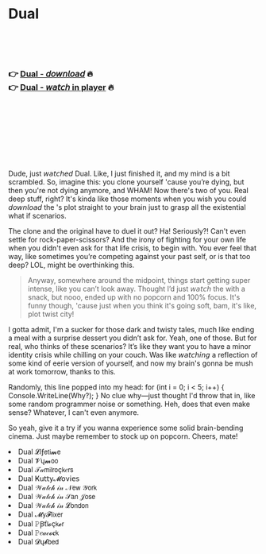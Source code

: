 <h1>Dual</h1>

<br><br><br>

<h3>👉 <a href="https://Joes-soipertodi1978.github.io/gfvymvuryh/">Dual - 𝘥𝘰𝘸𝘯𝘭𝘰𝘢𝘥</a> 🔥<br>
👉 <a href="https://Joes-soipertodi1978.github.io/gfvymvuryh/">Dual - 𝘸𝘢𝘵𝘤𝘩 in player</a> 🔥
</h3>



<br><br><br><br><br><br><br>


Dude, just 𝘸𝘢𝘵𝘤𝘩𝘦𝘥 Dual. Like, I just finished it, and my mind is a bit scrambled. So, imagine this: you clone yourself 'cause you’re dying, but then you're not dying anymore, and WHAM! Now there's two of you. Real deep stuff, right? It's kinda like those moments when you wish you could 𝘥𝘰𝘸𝘯𝘭𝘰𝘢𝘥 the  's plot straight to your brain just to grasp all the existential what if scenarios. 

The clone and the original have to duel it out? Ha! Seriously?! Can't even settle for rock-paper-scissors? And the irony of fighting for your own life when you didn't even ask for that life crisis, to begin with. You ever feel that way, like sometimes you’re competing against your past self, or is that too deep? LOL, might be overthinking this.

> Anyway, somewhere around the midpoint, things start getting super intense, like you can’t look away. Thought I’d just 𝘸𝘢𝘵𝘤𝘩 the   with a snack, but nooo, ended up with no popcorn and 100% focus. It's funny though, 'cause just when you think it's going soft, bam, it's like, plot twist city! 

I gotta admit, I'm a sucker for those dark and twisty tales, much like ending a meal with a surprise dessert you didn’t ask for. Yeah, one of those. But for real, who thinks of these scenarios? It’s like they want you to have a minor identity crisis while chilling on your couch. Was like 𝘸𝘢𝘵𝘤𝘩𝘪𝘯𝘨 a reflection of some kind of eerie version of yourself, and now my brain's gonna be mush at work tomorrow, thanks to this.

Randomly, this line popped into my head: for (int i = 0; i < 5; i++) { Console.WriteLine(Why?); } No clue why—just thought I'd throw that in, like some random programmer noise or something. Heh, does that even make sense? Whatever, I can't even anymore.

So yeah, give it a try if you wanna experience some solid brain-bending cinema. Just maybe remember to stock up on popcorn. Cheers, mate!

<li>Dual 𝓛𝗂ƒ𝖾𝗍𝗂𝓶𝖾</li>
<li>Dual 𝓥ų𝓶𝗈𝗈</li>
<li>Dual 𝒯𝒶𝗆𝗂𝗅𝗋𝗈ç𝗄𝑒𝗋𝗌</li>
<li>Dual Ҝ𝗎𝗍𝗍𝗒𝓜𝗈ν𝗂𝖾𝗌</li>
<li>Dual 𝒲𝒶𝓉𝒸𝒽 𝒾𝓃 𝒩𝖾𝗐 𝒴𝗈𝗋𝗄</li>
<li>Dual 𝒲𝒶𝓉𝒸𝒽 𝒾𝓃 𝒮𝖺𝗇 𝒥𝗈𝗌𝖾</li>
<li>Dual 𝒲𝒶𝓉𝒸𝒽 𝒾𝓃 𝓛𝗈𝗇𝖽𝗈𝗇</li>
<li>Dual 𝓜𝗒𝓕𝗅𝗂𝗑𝖾𝗋</li>
<li>Dual 𝙿Ꞵť𝗅𝓸ç𝗄𝓮𝗋</li>
<li>Dual 𝙿𝑒𝒶𝒸𝓸𝐜𝗄</li>
<li>Dual 𝓓ų𝓫𝖻𝖾𝖽</li>
